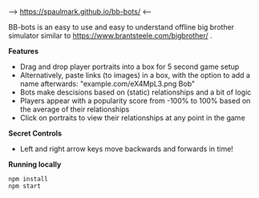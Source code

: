 --> https://spaulmark.github.io/bb-bots/ <--


BB-bots is an easy to use and easy to understand offline big brother simulator similar to https://www.brantsteele.com/bigbrother/ . 

**Features**

- Drag and drop player portraits into a box for 5 second game setup
- Alternatively, paste links (to images) in a box, with the option to add a name afterwards: "example.com/eX4MpL3.png Bob"
- Bots make descisions based on (static) relationships and a bit of logic
- Players appear with a popularity score from -100% to 100% based on the average of their relationships
- Click on portraits to view their relationships at any point in the game

**Secret Controls**

- Left and right arrow keys move backwards and forwards in time!

**Running locally**
```
npm install
npm start
```
